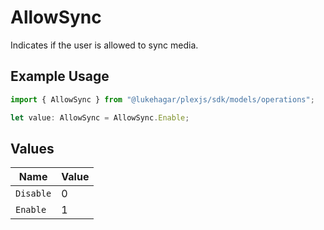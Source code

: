 # AllowSync

Indicates if the user is allowed to sync media.

## Example Usage

```typescript
import { AllowSync } from "@lukehagar/plexjs/sdk/models/operations";

let value: AllowSync = AllowSync.Enable;
```

## Values

| Name      | Value     |
| --------- | --------- |
| `Disable` | 0         |
| `Enable`  | 1         |